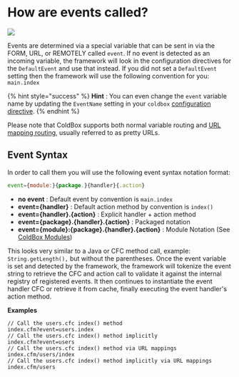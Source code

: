 # How are events called?

![](https://github.com/ortus/coldbox-platform-documentation/tree/24d3f3d16693b36ca41bf5ce0329c6ff33316ef0/images/request-lifecycle.png)

Events are determined via a special variable that can be sent in via the FORM, URL, or REMOTELY called `event`. If no event is detected as an incoming variable, the framework will look in the configuration directives for the `DefaultEvent` and use that instead. If you did not set a `DefaultEvent` setting then the framework will use the following convention for you: `main.index`

{% hint style="success" %}
**Hint** : You can even change the `event` variable name by updating the `EventName` setting in your `coldbox` [configuration directive](../../getting-started/configuration/coldbox.cfc/configuration-directives/).
{% endhint %}

Please note that ColdBox supports both normal variable routing and [URL mapping routing](../routing/), usually referred to as pretty URLs.

## Event Syntax

In order to call them you will use the following event syntax notation format:

```javascript
event={module:}{package.}{handler}{.action}
```

* **no event** : Default event by convention is `main.index`
* **event={handler}** : Default action method by convention is `index()`
* **event={handler}.{action}** : Explicit handler + action method
* **event={package}.{handler}.{action}** : Packaged notation
* **event={module}:{package}.{handler}.{action}** : Module Notation \(See [ColdBox Modules](../../hmvc/modules/)\)

This looks very similar to a Java or CFC method call, example: `String.getLength(),` but without the parentheses. Once the event variable is set and detected by the framework, the framework will tokenize the event string to retrieve the CFC and action call to validate it against the internal registry of registered events. It then continues to instantiate the event handler CFC or retrieve it from cache, finally executing the event handler's action method.

**Examples**

```text
// Call the users.cfc index() method
index.cfm?event=users.index
// Call the users.cfc index() method implicitly
index.cfm?event=users
// Call the users.cfc index() method via URL mappings
index.cfm/users/index
// Call the users.cfc index() method implicitly via URL mappings
index.cfm/users
```

